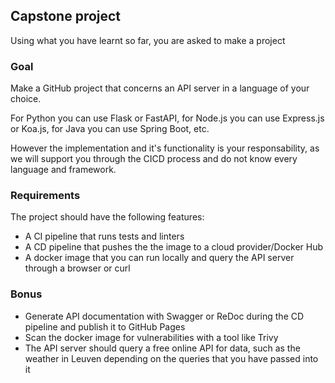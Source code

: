 ## Capstone project

Using what you have learnt so far, you are asked to make a project

### Goal

Make a GitHub project that concerns an API server in a language of your choice. 

For Python you can use Flask or FastAPI, for Node.js you can use Express.js or Koa.js, for Java you can use Spring Boot, etc. 

However the implementation and it's functionality is your responsability, as we will support you through the CICD process and do not know every language and framework.

### Requirements
The project should have the following features:

- A CI pipeline that runs tests and linters
- A CD pipeline that pushes the the image to a cloud provider/Docker Hub
- A docker image that you can run locally and query the API server through a browser or curl

### Bonus

- Generate API documentation with Swagger or ReDoc during the CD pipeline and publish it to GitHub Pages
- Scan the docker image for vulnerabilities with a tool like Trivy
- The API server should query a free online API for data, such as the weather in Leuven depending on the queries that you have passed into it
